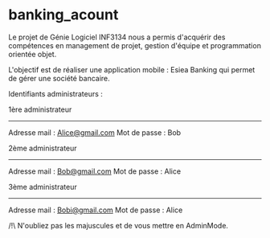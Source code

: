 # banking_acount


Le projet de Génie Logiciel INF3134 nous a permis d'acquérir des compétences en management de projet, gestion d'équipe et programmation orientée objet. 

L'objectif est de réaliser une application mobile : Esiea Banking qui permet de gérer une société bancaire. 

Identifiants administrateurs :

1ère administrateur
___________________
Adresse mail : Alice@gmail.com
Mot de passe : Bob

2ème administrateur
___________________
Adresse mail : Bob@gmail.com
Mot de passe : Alice

3ème administrateur
___________________
Adresse mail : Bobi@gmail.com
Mot de passe : Alice

/!\ N'oubliez pas les majuscules et de vous mettre en AdminMode.

